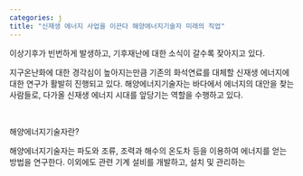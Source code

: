 ```yaml
---
categories: j
title: "신재생 에너지 사업을 이끈다 해양에너지기술자 미래의 직업"
---
```

이상기후가 빈번하게 발생하고, 기후재난에 대한 소식이 갈수록 잦아지고 있다.&nbsp;

지구온난화에 대한 경각심이 높아지는만큼 기존의 화석연료를 대체할&nbsp;신재생 에너지에 대한 연구가 활발히 진행되고 있다. 해양에너지기술자는 바다에서 에너지의 대안을 찾는 사람들로, 다가올 신재생 에너지 시대를 앞당기는 역할을 수행하고 있다.&nbsp;

&nbsp;

해양에너지기술자란?

해양에너지기술자는 파도와 조류, 조력과 해수의 온도차 등을 이용하여 에너지를 얻는 방법을 연구한다. 이외에도 관련 기계 설비를 개발하고, 설치 및 관리하는